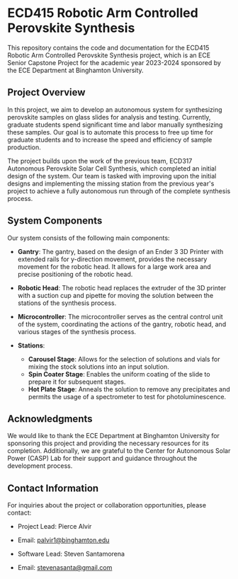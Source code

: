 # ECD415 Robotic Arm Controlled Perovskite Synthesis

This repository contains the code and documentation for the ECD415 Robotic Arm Controlled Perovskite Synthesis project, which is an ECE Senior Capstone Project for the academic year 2023-2024 sponsored by the ECE Department at Binghamton University.

## Project Overview

In this project, we aim to develop an autonomous system for synthesizing perovskite samples on glass slides for analysis and testing. Currently, graduate students spend significant time and labor manually synthesizing these samples. Our goal is to automate this process to free up time for graduate students and to increase the speed and efficiency of sample production.

The project builds upon the work of the previous team, ECD317 Autonomous Perovskite Solar Cell Synthesis, which completed an initial design of the system. Our team is tasked with improving upon the initial designs and implementing the missing station from the previous year's project to achieve a fully autonomous run through of the complete synthesis process.

## System Components

Our system consists of the following main components:

- **Gantry**: The gantry, based on the design of an Ender 3 3D Printer with extended rails for y-direction movement, provides the necessary movement for the robotic head. It allows for a large work area and precise positioning of the robotic head.

- **Robotic Head**: The robotic head replaces the extruder of the 3D printer with a suction cup and pipette for moving the solution between the stations of the synthesis process.

- **Microcontroller**: The microcontroller serves as the central control unit of the system, coordinating the actions of the gantry, robotic head, and various stages of the synthesis process.

- **Stations**:
  - **Carousel Stage**: Allows for the selection of solutions and vials for mixing the stock solutions into an input solution.
  - **Spin Coater Stage**: Enables the uniform coating of the slide to prepare it for subsequent stages.
  - **Hot Plate Stage**: Anneals the solution to remove any precipitates and permits the usage of a spectrometer to test for photoluminescence.

## Acknowledgments

We would like to thank the ECE Department at Binghamton University for sponsoring this project and providing the necessary resources for its completion. Additionally, we are grateful to the Center for Autonomous Solar Power (CASP) Lab for their support and guidance throughout the development process.

## Contact Information

For inquiries about the project or collaboration opportunities, please contact:

- Project Lead: Pierce Alvir
- Email: palvir1@binghamton.edu

- Software Lead: Steven Santamorena
- Email: stevenasanta@gmail.com